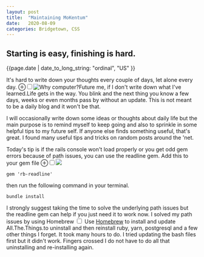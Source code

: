```yaml
---
layout: post
title:  "Maintaining MoKentum"
date:   2020-08-09
categories: Bridgetown, CSS
---
```


<h2>Starting is easy, finishing is hard.</h2>
{{page.date | date_to_long_string: "ordinal", "US" }}
  <section>
      <p>
It's hard to write down your thoughts every couple of days, let alone every day. <label for="mn-every-day" class="margin-toggle">&#8853;</label><input type="checkbox"
        id="mn-evey-day" class="margin-toggle"/><span class="marginnote"><img
        src="https://res.cloudinary.com/kentasy/image/upload/v1597273485/Connected-Thoughts/why-computer.gif" alt="Why
        computer?"/>Future me, if I don't write down what I've learned.</span>Life gets in the way. You blink and
the next thing you know a few days, weeks or even months pass by without an update. This is not meant to be a daily
blog and it won't be that. 
</p>
<p>I will occasionally write down some ideas or thoughts about daily life but the main purpose
is to remind myself to keep going and also to sprinkle in some helpful tips to my future self. If anyone else finds something useful, that's great. I found many useful tips and tricks on random posts around the 'net.</p>

<p>
  Today's tip is if the rails console won't load properly or you get odd gem errors because of path issues, you can use the readline gem. Add this to your gem file <label for="mn-all-things" class="margin-toggle">&#8853;</label><input type="checkbox"
        id="mn-all-things" class="margin-toggle"/><span class="marginnote"><img src="https://res.cloudinary.com/kentasy/image/upload/v1597276442/Connected-Thoughts/all-the-things.jpg"/></span><pre><code>gem 'rb-readline'</code></pre>
  <p>then run the following command in your terminal.</p>
  <pre><code>bundle install</code></pre>
  <p>I strongly suggest taking the time to solve the underlying path issues but the readline gem can help if you just need it to work now. I solved my path issues by using Homebrew <label for="sn-using-homebrew" class="margin-toggle 
      sidenote-number"></label><input type="checkbox" id="sn-using-homebrew" class="margin-toggle"/>
      <span class="sidenote">Use <a href="https://brew.sh">Homebrew</a> to install and update All.The.Things.</span>to uninstall and then reinstall ruby, yarn, postgresql and a few other things I forget. It took many hours to do. I tried updating the bash files first but it didn't work. Fingers crossed I do not have to do all that uninstalling and re-installing again.</p>
</p>
    
     
  </section>